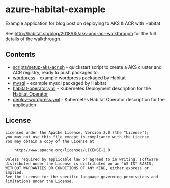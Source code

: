 # azure-habitat-example
Example application for blog post on deploying to AKS &amp; ACR with Habitat

See http://habitat.sh/blog/2018/05/aks-and-acr-walkthrough for the full details of the walkthrough.

## Contents
  * [scripts/setup-aks-acr.sh](scripts/setup-aks-acr.sh) - quickstart script to create a AKS cluster and ACR registry, ready to push packages to.
  * [wordpress](wordpress) - example wordpress packaged by Habitat
  * [mysql](mysql) - example mysql packaged by Habitat
  * [habitat-operator.yml](habitat-operator.yml) - Kubernetes Deployment description for the [Habitat Operator](https://github.com/habitat-sh/habitat-operator)
  * [deploy-wordpress.yml](deploy-wordpress.yml) - Kubernetes Habitat Operator description for the application 

## License
```
Licensed under the Apache License, Version 2.0 (the "License");
you may not use this file except in compliance with the License.
You may obtain a copy of the License at

    http://www.apache.org/licenses/LICENSE-2.0

Unless required by applicable law or agreed to in writing, software
distributed under the License is distributed on an "AS IS" BASIS,
WITHOUT WARRANTIES OR CONDITIONS OF ANY KIND, either express or implied.
See the License for the specific language governing permissions and
limitations under the License.
```
